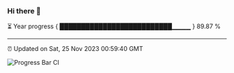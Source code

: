 ### Hi there 👋

⏳ Year progress { ██████████████████████████▁▁▁▁ } 89.87 %

---

⏰ Updated on Sat, 25 Nov 2023 00:59:40 GMT

![Progress Bar CI](https://github.com/liununu/liununu/workflows/Progress%20Bar%20CI/badge.svg)
